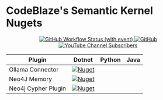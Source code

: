 # CodeBlaze's Semantic Kernel Nugets

<p align="center">
    <a href="https://github.com/BLaZeKiLL/Codeblaze.SemanticKernel/actions/workflows/build.yml">
        <img alt="GitHub Workflow Status (with event)" src="https://img.shields.io/github/actions/workflow/status/BLaZeKiLL/Codeblaze.SemanticKernel/build.yml">
    </a>
    <a href="https://github.com/BLaZeKiLL/Codeblaze.SemanticKernel/blob/main/LICENSE.md">
        <img alt="GitHub" src="https://img.shields.io/github/license/BLaZeKiLL/Codeblaze.SemanticKernel">
    </a>
    <a href="https://www.youtube.com/c/CodeBlazeX">
        <img alt="YouTube Channel Subscribers" src="https://img.shields.io/youtube/channel/subscribers/UC_qfPIYfXOvg0SDAc8Z68WA?label=CodeBlaze&style=social">
    </a>
</p>

| Plugin              | Dotnet                                                                                                                                                                                                                   | Python | Java |
|---------------------|--------------------------------------------------------------------------------------------------------------------------------------------------------------------------------------------------------------------------|--------|------|
| Ollama Connector    | <a href="https://www.nuget.org/packages/Codeblaze.SemanticKernel.Connectors.Ollama"><img alt="Nuget" src="https://img.shields.io/nuget/v/Codeblaze.SemanticKernel.Connectors.Ollama?label=ollama"></a>                   |        |      |
| Neo4J Memory        | <a href="https://www.nuget.org/packages/Codeblaze.SemanticKernel.Connectors.Memory.Neo4j"><img alt="Nuget" src="https://img.shields.io/nuget/v/Codeblaze.SemanticKernel.Connectors.Memory.Neo4j?label=neo4j-memory"></a> |        |      |
| Neo4j Cypher Plugin | <a href="https://www.nuget.org/packages/Codeblaze.SemanticKernel.Plugins.Neo4j"><img alt="Nuget" src="https://img.shields.io/nuget/v/Codeblaze.SemanticKernel.Plugins.Neo4j?label=neo4j-cypher"></a>                     |        |      |

